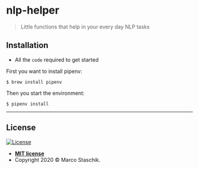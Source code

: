 # nlp-helper

> Little functions that help in your every day NLP tasks

## Installation

- All the `code` required to get started

First you want to install pipenv:
```shell
$ brew install pipenv
```

Then you start the environment:
```shell
$ pipenv install
```


---

## License

[![License](http://img.shields.io/:license-mit-blue.svg?style=flat-square)](http://badges.mit-license.org)

- **[MIT license](http://opensource.org/licenses/mit-license.php)**
- Copyright 2020 © Marco Staschik</a>.